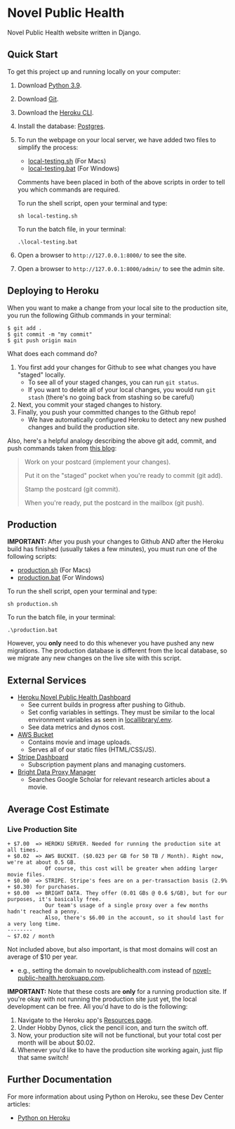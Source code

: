 # Novel Public Health
Novel Public Health website written in Django.

## Quick Start
To get this project up and running locally on your computer:
1. Download [Python 3.9](https://www.python.org/downloads/).
2. Download [Git](https://git-scm.com/downloads).
3. Download the [Heroku CLI](https://devcenter.heroku.com/articles/heroku-cli).
4. Install the database: [Postgres](https://devcenter.heroku.com/articles/heroku-postgresql#local-setup).
5. To run the webpage on your local server, we have added two files to simplify the process:
   - [local-testing.sh](local-testing.sh)    (For Macs)
   - [local-testing.bat](local-testing.bat)  (For Windows)
   
   Comments have been placed in both of the above scripts in order to tell you which commands are required.
   
   To run the shell script, open your terminal and type:
   ```
   sh local-testing.sh
   ```
   
   To run the batch file, in your terminal:
   ```
   .\local-testing.bat
   ```
3. Open a browser to `http://127.0.0.1:8000/` to see the site.
4. Open a browser to `http://127.0.0.1:8000/admin/` to see the admin site.

## Deploying to Heroku
When you want to make a change from your local site to the production site, you run the following Github commands in your terminal:
```
$ git add .
$ git commit -m "my commit"
$ git push origin main
```

What does each command do?
1. You first add your changes for Github to see what changes you have "staged" locally. 
   - To see all of your staged changes, you can run ```git status```.
   - If you want to delete all of your local changes, you would run ```git stash``` (there's no going back from stashing so be careful)
2. Next, you commit your staged changes to history.
3. Finally, you push your committed changes to the Github repo! 
   - We have automatically configured Heroku to detect any new pushed changes and build the production site.

Also, here's a helpful analogy describing the above git add, commit, and push commands taken from [this blog](https://dev.to/erikaheidi/stage-commit-push-a-git-story-comic-a37):
> Work on your postcard (implement your changes).
> 
> Put it on the "staged" pocket when you're ready to commit (git add).
> 
> Stamp the postcard (git commit).
> 
> When you're ready, put the postcard in the mailbox (git push).

## Production
**IMPORTANT:** After you push your changes to Github AND after the Heroku build has finished (usually takes a few minutes), you must run one of the following scripts:
   - [production.sh](production.sh)    (For Macs)
   - [production.bat](production.bat)  (For Windows)
      
   To run the shell script, open your terminal and type:
   ```
   sh production.sh
   ```
   
   To run the batch file, in your terminal:
   ```
   .\production.bat
   ```
However, you **only** need to do this whenever you have pushed any new migrations. The production database is different from the local database, so we migrate any new changes on the live site with this script.

## External Services
- [Heroku Novel Public Health Dashboard](https://dashboard.heroku.com/apps/novel-public-health)
   - See current builds in progress after pushing to Github.
   - Set config variables in settings. They must be similar to the local environment variables as seen in [locallibrary/.env](locallibrary/.env).
   - See data metrics and dynos cost.
- [AWS Bucket](https://s3.console.aws.amazon.com/s3/buckets/novel-public-health-media?region=us-east-2&tab=objects)
   - Contains movie and image uploads.
   - Serves all of our static files (HTML/CSS/JS).
- [Stripe Dashboard](https://dashboard.stripe.com/test/dashboard) 
   - Subscription payment plans and managing customers.
- [Bright Data Proxy Manager](https://brightdata.com/cp/dashboard) 
   - Searches Google Scholar for relevant research articles about a movie.

## Average Cost Estimate
### Live Production Site
```
+ $7.00  => HEROKU SERVER. Needed for running the production site at all times.
+ $0.02  => AWS BUCKET. ($0.023 per GB for 50 TB / Month). Right now, we're at about 0.5 GB.
            Of course, this cost will be greater when adding larger movie files.
+ $0.00  => STRIPE. Stripe's fees are on a per-transaction basis (2.9% + $0.30) for purchases.
+ $0.00  => BRIGHT DATA. They offer (0.01 GBs @ 0.6 $/GB), but for our purposes, it's basically free.
            Our team's usage of a single proxy over a few months hadn't reached a penny.
            Also, there's $6.00 in the account, so it should last for a very long time.
--------
~ $7.02 / month
```
Not included above, but also important, is that most domains will cost an average of $10 per year.
 - e.g., setting the domain to novelpublichealth.com instead of [novel-public-health.herokuapp.com](https://novel-public-health.herokuapp.com/).

**IMPORTANT:** Note that these costs are **only** for a running production site. If you're okay with not running the production site just yet, the local development can be free. All you'd have to do is the following:
1. Navigate to the Heroku app's [Resources page](https://dashboard.heroku.com/apps/novel-public-health/resources).
2. Under Hobby Dynos, click the pencil icon, and turn the switch off.
3. Now, your production site will not be functional, but your total cost per month will be about $0.02.
4. Whenever you'd like to have the production site working again, just flip that same switch!

## Further Documentation
For more information about using Python on Heroku, see these Dev Center articles:
- [Python on Heroku](https://devcenter.heroku.com/categories/python)

